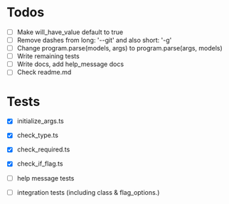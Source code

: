 # Todos
- [ ] Make will_have_value default to true
- [ ] Remove dashes from long: '--git' and also short: '-g'
- [ ] Change program.parse(models, args) to program.parse(args, models)
- [ ] Write remaining tests
- [ ] Write docs, add help_message docs
- [ ] Check readme.md

# Tests
- [x] initialize_args.ts
- [x] check_type.ts
- [x] check_required.ts
- [x] check_if_flag.ts
- [ ] help message tests
- [ ] integration tests (including class & flag_options.)

